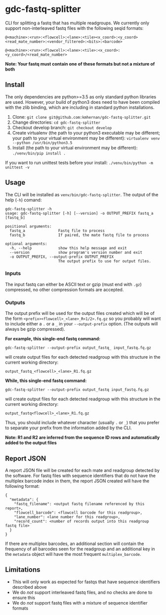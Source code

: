 # gdc-fastq-splitter

CLI for splitting a fastq that has multiple readgroups. We currently only support non-interleaved
fastq files with the following seqid formats:

`@<machine>:<run>:<flowcell>:<lane>:<tile><x_coord>:<y_coord> <read_mate_number>:<vendor_filtered>:<bits>:<barcode>`

`@<machine>:<run>:<flowcell>:<lane>:<tile>:<x_coord>:<y_coord>/<read_mate_number>`

**Note: Your fastq must contain one of these formats but not a mixture of both**

## Install

The only dependencies are python>=3.5 as only standard python libraries are used. However, your build of python3 
does need to have been compiled with the zlib binding, which are including in standard python installations.

1. Clone: `git clone git@github.com:kmhernan/gdc-fastq-splitter.git`
2. Change directories: `cd gdc-fastq-splitter`
3. Checkout develop branch: `git checkout develop`
4. Create virtualenv (the path to your python3 executable may be different; your path to your virtual environment may be different): `virtualenv venv --python /usr/bin/python3.5`
5. Install (the path to your virtual environment may be different): `./venv/bin/pip install .`

If you want to run unittest tests before your install: `./venv/bin/python -m unittest -v`

## Usage

The CLI will be installed as `venv/bin/gdc-fastq-splitter`. The output of the help (`-h`) comand:

```
gdc-fastq-splitter -h
usage: gdc-fastq-splitter [-h] [--version] -o OUTPUT_PREFIX fastq_a [fastq_b]

positional arguments:
  fastq_a               Fastq file to process
  fastq_b               If paired, the mate fastq file to process

optional arguments:
  -h, --help            show this help message and exit
  --version             show program's version number and exit
  -o OUTPUT_PREFIX, --output-prefix OUTPUT_PREFIX
                        The output prefix to use for output files.
```

### Inputs

The input fastq can either be ASCII text or gzip (must end with `.gz`) compressed, no other compression formats are
accepted.

### Outputs

The output prefix will be used for the output files created which will be of the form 
`<prefix><flowcell>_<lane>_R<1/2>.fq.gz` so you probably will want to include either a
`.` or a `_` in your `--output-prefix` option. (The outputs will always be gzip compressed).

__For example, this single-end fastq command:__

```
gdc-fastq-splitter --output-prefix output_fastq_ input_fastq.fq.gz
```

will create output files for each detected readgroup with this structure in the current working directory:

```
output_fastq_<flowcell>_<lane>_R1.fq.gz
```

__While, this single-end fastq command:__

```
gdc-fastq-splitter --output-prefix output_fastq input_fastq.fq.gz
```

will create output files for each detected readgroup with this structure in the current working directory:

```
output_fastq<flowcell>_<lane>_R1.fq.gz
```

Thus, you should include whatever character (usually `.` or `_`) that you prefer to separate your prefix from the 
information added by the CLI.

**Note: R1 and R2 are inferred from the sequence ID rows and automatically added to the output files**

## Report JSON

A report JSON file will be created for each mate and readgroup detected by the software. For fastq files with sequence
identifiers that do not have the multiplex barcode index in them, the report JSON created will have the following
format:

```
{
  "metadata": {
    "fastq_filename": <output fastq filename referenced by this report>,
    "flowcell_barcode": <flowcell barcode for this readgroup>,
    "lane_number": <lane number for this readgroup>,
    "record_count": <number of records output into this readgroup fastq file>
  }
}
```

If there are multiplex barcodes, an additional section will contain the frequency of all barcodes seen for the
readgroup and an additional key in the `metadata` object will have the most frequent `multiplex_barcode`.

## Limitations

* This will only work as expected for fastqs that have sequence identifiers described above
* We do *not* support interleaved fastq files, and no checks are done to ensure this
* We do *not* support fastq files with a mixture of sequence identifier formats
